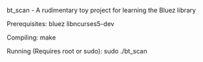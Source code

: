 bt_scan - A rudimentary toy project for learning the Bluez library

Prerequisites:
bluez
libncurses5-dev

Compiling:
make

Running (Requires root or sudo):
sudo ./bt_scan

